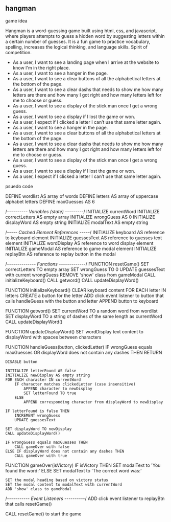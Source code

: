 
## hangman
game idea

Hangman is a word-guessing game built using html, css, and javascript, where players attempts to guess a hidden word by suggesting letters within a certain number of guesses.
It is a fun game to practice vocabulary, spelling, increases the logical thinking, and language skills.
Spirit of competition.


<ul>
<li>As a user, I want to see a landing page when I arrive at the website to know I'm in the right place.</li>
<li>  As a user, I want to see a hanger in the page.</li>
<li> As a user, I want to see a clear buttons of all the  alphabetical letters at the bottom of the page.</li>
<li> As a user, I want to see a clear dashs that needs to show me how many letters are there and how many I got right and how many letters left for me to choose or guess.</li>
<li> As a user, I want to see a display of the stick man once I get a wrong guess. </li>
<li> As a user, I want to see a display if I lost the game or won.</li>
<li> As a user, I expect if I clicked a letter I can’t use that same letter again.</li>
<li>As a user, I want to see a hanger in the page.</li>
<li>As a user, I want to see a clear buttons of all the  alphabetical letters at the bottom of the page.</li>
<li>As a user, I want to see a clear dashs that needs to show me how many letters are there and how many I got right and how many letters left for me to choose or guess.</li>
<li>As a user, I want to see a display of the stick man once I get a wrong guess. </li>
<li>As a user, I want to see a display if I lost the game or won.</li>
<li>As a user, I expect if I clicked a letter I can’t use that same letter again.</li>

</ul>

psuedo code

DEFINE wordlist AS array of words
DEFINE letters AS array of uppercase alphabet letters
DEFINE maxGuesses AS 6

/*---------- Variables (state) ---------*/
INITIALIZE currentWord
INITIALIZE correctLetters AS empty array
INITIALIZE wrongGuess AS 0
INITIALIZE displayWord AS empty string
INITIALIZE modalText AS empty string

/*----- Cached Element References  -----*/
INITIALIZE keyboard AS reference to keyboard element
INITIALIZE guessesText AS reference to guesses text element
INITIALIZE wordDisplay AS reference to word display element
INITIALIZE gameModal AS reference to game modal element
INITIALIZE replayBtn AS reference to replay button in the modal

/*-------------- Functions -------------*/
FUNCTION resetGame()
    SET correctLetters TO empty array
    SET wrongGuess TO 0
    UPDATE guessesText with current wrongGuess
    REMOVE 'show' class from gameModal
    CALL initializeKeyboard()
    CALL getword()
    CALL updateDisplayWord()

FUNCTION initializeKeyboard()
    CLEAR keyboard content
    FOR EACH letter IN letters
        CREATE a button for the letter
        ADD click event listener to button that calls handleGuess with the button and letter
        APPEND button to keyboard

FUNCTION getword()
    SET currentWord TO a random word from wordlist
    SET displayWord TO a string of dashes of the same length as currentWord
    CALL updateDisplayWord()

FUNCTION updateDisplayWord()
    SET wordDisplay text content to displayWord with spaces between characters

FUNCTION handleGuess(button, clickedLetter)
    IF wrongGuess equals maxGuesses OR displayWord does not contain any dashes THEN
        RETURN

    DISABLE button

    INITIALIZE letterFound AS false
    INITIALIZE newDisplay AS empty string
    FOR EACH character IN currentWord
        IF character matches clickedLetter (case insensitive)
            APPEND character to newDisplay
            SET letterFound TO true
        ELSE
            APPEND corresponding character from displayWord to newDisplay

    IF letterFound is false THEN
        INCREMENT wrongGuess
        UPDATE guessesText

    SET displayWord TO newDisplay
    CALL updateDisplayWord()

    IF wrongGuess equals maxGuesses THEN
        CALL gameOver with false
    ELSE IF displayWord does not contain any dashes THEN
        CALL gameOver with true

FUNCTION gameOver(isVictory)
    IF isVictory THEN
        SET modalText to 'You found the word:'
    ELSE
        SET modalText to 'The correct word was:'

    SET the modal heading based on victory status
    SET the modal content to modalText with currentWord
    ADD 'show' class to gameModal

/*----------- Event Listeners ----------*/
ADD click event listener to replayBtn that calls resetGame()

CALL resetGame() to start the game



